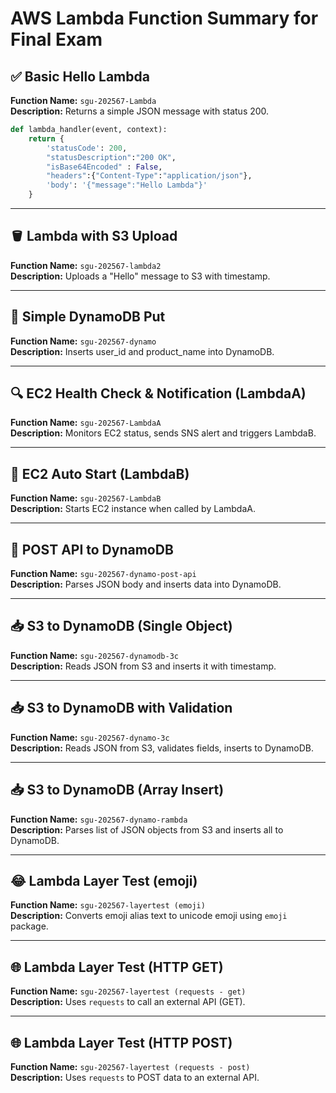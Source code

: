 # AWS Lambda Function Summary for Final Exam

## ✅ Basic Hello Lambda
**Function Name:** `sgu-202567-Lambda`  
**Description:** Returns a simple JSON message with status 200.

```python
def lambda_handler(event, context):
    return {
        'statusCode': 200,
        "statusDescription":"200 OK",
        "isBase64Encoded" : False,
        "headers":{"Content-Type":"application/json"},
        'body': '{"message":"Hello Lambda"}'
    }
```

---

## 🪣 Lambda with S3 Upload
**Function Name:** `sgu-202567-lambda2`  
**Description:** Uploads a "Hello" message to S3 with timestamp.

---

## 🧾 Simple DynamoDB Put
**Function Name:** `sgu-202567-dynamo`  
**Description:** Inserts user_id and product_name into DynamoDB.

---

## 🔍 EC2 Health Check & Notification (LambdaA)
**Function Name:** `sgu-202567-LambdaA`  
**Description:** Monitors EC2 status, sends SNS alert and triggers LambdaB.

---

## 🔁 EC2 Auto Start (LambdaB)
**Function Name:** `sgu-202567-LambdaB`  
**Description:** Starts EC2 instance when called by LambdaA.

---

## 🧾 POST API to DynamoDB
**Function Name:** `sgu-202567-dynamo-post-api`  
**Description:** Parses JSON body and inserts data into DynamoDB.

---

## 📥 S3 to DynamoDB (Single Object)
**Function Name:** `sgu-202567-dynamodb-3c`  
**Description:** Reads JSON from S3 and inserts it with timestamp.

---

## 📥 S3 to DynamoDB with Validation
**Function Name:** `sgu-202567-dynamo-3c`  
**Description:** Reads JSON from S3, validates fields, inserts to DynamoDB.

---

## 📥 S3 to DynamoDB (Array Insert)
**Function Name:** `sgu-202567-dynamo-rambda`  
**Description:** Parses list of JSON objects from S3 and inserts all to DynamoDB.

---

## 😂 Lambda Layer Test (emoji)
**Function Name:** `sgu-202567-layertest (emoji)`  
**Description:** Converts emoji alias text to unicode emoji using `emoji` package.

---

## 🌐 Lambda Layer Test (HTTP GET)
**Function Name:** `sgu-202567-layertest (requests - get)`  
**Description:** Uses `requests` to call an external API (GET).

---

## 🌐 Lambda Layer Test (HTTP POST)
**Function Name:** `sgu-202567-layertest (requests - post)`  
**Description:** Uses `requests` to POST data to an external API.